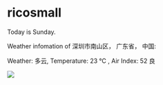 # ricosmall

Today is Sunday.

Weather infomation of 深圳市南山区， 广东省， 中国: 

Weather: 多云, Temperature: 23 ℃ , Air Index: 52 良

<img src="https://github-readme-stats.vercel.app/api?username=ricosmall&show_icons=true" />
